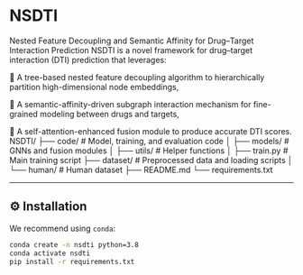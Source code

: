 # NSDTI
Nested Feature Decoupling and Semantic Affinity for Drug–Target Interaction Prediction
NSDTI is a novel framework for drug–target interaction (DTI) prediction that leverages:

🧱 A tree-based nested feature decoupling algorithm to hierarchically partition high-dimensional node embeddings,

🔗 A semantic-affinity-driven subgraph interaction mechanism for fine-grained modeling between drugs and targets,

🧠 A self-attention-enhanced fusion module to produce accurate DTI scores.
NSDTI/
├── code/               # Model, training, and evaluation code
│   ├── models/         # GNNs and fusion modules
│   ├── utils/          # Helper functions
│   ├── train.py        # Main training script
├── dataset/            # Preprocessed data and loading scripts
│   └── human/          # Human dataset
├── README.md
└── requirements.txt

---

## ⚙️ Installation

We recommend using `conda`:

```bash
conda create -n nsdti python=3.8
conda activate nsdti
pip install -r requirements.txt
